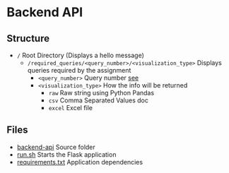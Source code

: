 # Backend API

## Structure
- ```/``` Root Directory (Displays a hello message)
    - ```/required_queries/<query_number>/<visualization_type>``` Displays queries required by the assignment
        - ```<query_number>``` Query number [see](https://github.com/The1TrueJoe/Database-Case-Studies/blob/main/Old_Time_Movie_Rentals/given_docs/CASE%203%20Olde%20with%20an%20'E'.pdf)
        - ```<visualization_type>``` How the info will be returned
            - ```raw``` Raw string using Python Pandas
            - ```csv``` Comma Separated Values doc
            - ```excel``` Excel file


## Files
- [backend-api](https://github.com/The1TrueJoe/Database-Case-Studies/tree/main/Old_Time_Movie_Rentals/applications/backend-api/backend-api) Source folder
- [run.sh](https://github.com/The1TrueJoe/Database-Case-Studies/blob/main/Old_Time_Movie_Rentals/applications/backend-api/run.sh) Starts the Flask application 
- [requirements.txt](https://github.com/The1TrueJoe/Database-Case-Studies/blob/main/Old_Time_Movie_Rentals/applications/backend-api/requirements.txt) Application dependencies